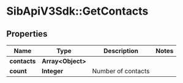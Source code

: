 # SibApiV3Sdk::GetContacts

## Properties
Name | Type | Description | Notes
------------ | ------------- | ------------- | -------------
**contacts** | **Array&lt;Object&gt;** |  | 
**count** | **Integer** | Number of contacts | 


